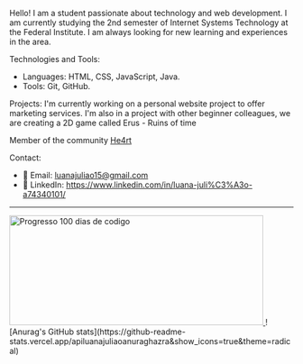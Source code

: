 Hello! I am a student passionate about technology and web development. I am currently studying the 2nd semester of Internet Systems Technology at the Federal Institute.
I am always looking for new learning and experiences in the area.

Technologies and Tools:
- Languages: HTML, CSS, JavaScript, Java.
- Tools: Git, GitHub.

 Projects:
 I'm currently working on a personal website project to offer marketing services. I'm also in a project with other beginner colleagues, we are creating a 2D game called Erus - Ruins of time

 Member of the community [He4rt](https://github.com/he4rt)


 Contact:

- 📧 Email: luanajuliao15@gmail.com
- 🔗 LinkedIn: https://www.linkedin.com/in/luana-juli%C3%A3o-a74340101/
  
----------------------------------------------------------------------------------------------------------------------------------------

<a href="https://100-dias-de-codigo-github-readme.vercel.app/?username=luanajuliao_">
  <img src="https://100-dias-de-codigo-github-readme.vercel.app/?username=luanajuliao_" width="450" height="195" alt="Progresso 100 dias de codigo">
</a> 
![Anurag's GitHub stats](https://github-readme-stats.vercel.app/apiluanajuliaoanuraghazra&show_icons=true&theme=radical)


